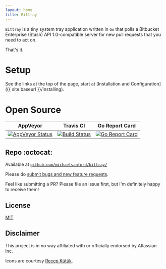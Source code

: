 ```yaml
---
layout: home
title: Bittray
---
```


`Bittray` is a tiny system tray application written in `Go` that polls a Bitbucket Enterprise (Stash) API 1.0-compatible
server for new pull requests that you need to act on.

That's it.

# Setup

See the links at the top of the page, start at [Installation and Configuration]({{ site.baseurl }}/installing).

# Open Source

|AppVeyor|Travis CI|Go Report Card|
|---|---|---|
|[![AppVeyor Status](https://ci.appveyor.com/api/projects/status/github/michaelsanford/bittray)](https://ci.appveyor.com/project/michaelsanford/bittray)|[![Build Status](https://travis-ci.org/michaelsanford/bittray.svg?branch=master)](https://travis-ci.org/michaelsanford/bittray)|[![Go Report Card](https://goreportcard.com/badge/github.com/michaelsanford/bittray?branch=master)](https://goreportcard.com/report/github.com/michaelsanford/bittray)|

## Repo :octocat:

Available at [`github.com/michaelsanford/bittray/`](https://github.com/michaelsanford/bittray)

Please do [submit bugs and new feature requests](https://github.com/michaelsanford/bittray/issues/new/choose).

Feel like submitting a PR? Please file an issue first, but I'm definitely happy to receive them!

## License

[MIT](https://github.com/michaelsanford/bittray/blob/master/LICENSE)

## Disclaimer

This project is in no way affiliated with or officially endorsed by Atlassian Inc.

Icons are courtesy [Recep Kütük](https://www.iconfinder.com/iconsets/bitsies).